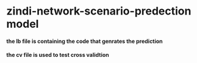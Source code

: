 # zindi-network-scenario-predection model
#### the lb file is containing the code that genrates  the prediction
#### the cv file is used to test cross validtion
